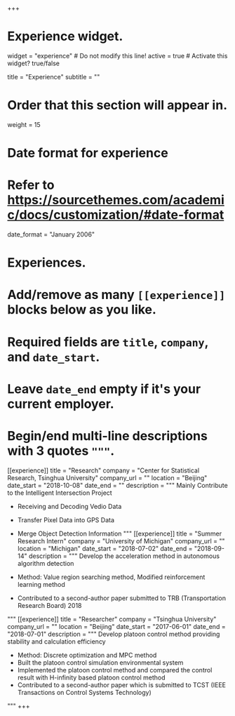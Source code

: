+++
# Experience widget.
widget = "experience"  # Do not modify this line!
active = true  # Activate this widget? true/false

title = "Experience"
subtitle = ""

# Order that this section will appear in.
weight = 15

# Date format for experience
#   Refer to https://sourcethemes.com/academic/docs/customization/#date-format
date_format = "January 2006"

# Experiences.
#   Add/remove as many `[[experience]]` blocks below as you like.
#   Required fields are `title`, `company`, and `date_start`.
#   Leave `date_end` empty if it's your current employer.
#   Begin/end multi-line descriptions with 3 quotes `"""`.
[[experience]]
  title = "Research"
  company = "Center for Statistical Research, Tsinghua University"
  company_url = ""
  location = "Beijing"
  date_start = "2018-10-08"
  date_end = ""
  description = """
  Mainly Contribute to the Intelligent Intersection Project

  * Receiving and Decoding Vedio Data
  * Transfer Pixel Data into GPS Data
  * Merge Object Detection Information
"""
[[experience]]
  title = "Summer Research Intern"
  company = "University of Michigan"
  company_url = ""
  location = "Michigan"
  date_start = "2018-07-02"
  date_end = "2018-09-14"
  description = """
  Develop the acceleration method in autonomous algorithm detection

  * Method: Value region searching method, Modified reinforcement learning method

  * Contributed to a second-author paper submitted to TRB (Transportation Research Board) 2018

  """
[[experience]]
  title = "Researcher"
  company = "Tsinghua University"
  company_url = ""
  location = "Beijing"
  date_start = "2017-06-01"
  date_end = "2018-07-01"
  description = """
Develop platoon control method providing stability and calculation efficiency

* Method: Discrete optimization and MPC method
*	Built the platoon control simulation environmental system
* Implemented the platoon control method and compared the control result with H-infinity based platoon control method
*	Contributed to a second-author paper which is submitted to TCST (IEEE Transactions on Control Systems Technology)

"""
+++
